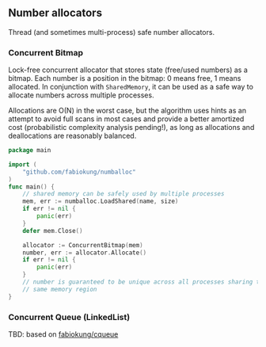 ## Number allocators

Thread (and sometimes multi-process) safe number allocators.

### Concurrent Bitmap

Lock-free concurrent allocator that stores state (free/used numbers) as a
bitmap. Each number is a position in the bitmap: 0 means free, 1 means
allocated. In conjunction with `SharedMemory`, it can be used as a safe way to
allocate numbers across multiple processes.

Allocations are O(N) in the worst case, but the algorithm uses hints as an
attempt to avoid full scans in most cases and provide a better amortized cost
(probabilistic complexity analysis pending!), as long as allocations and
deallocations are reasonably balanced.

```go
package main

import (
	"github.com/fabiokung/numballoc"
)
func main() {
	// shared memory can be safely used by multiple processes
	mem, err := numballoc.LoadShared(name, size)
	if err != nil {
		panic(err)
	}
	defer mem.Close()

	allocator := ConcurrentBitmap(mem)
	number, err := allocator.Allocate()
	if err != nil {
		panic(err)
	}
	// number is guaranteed to be unique across all processes sharing the
	// same memory region
}
```

### Concurrent Queue (LinkedList)

TBD: based on [fabiokung/cqueue][cqueue]

[cqueue]: https://github.com/fabiokung/cqueue
